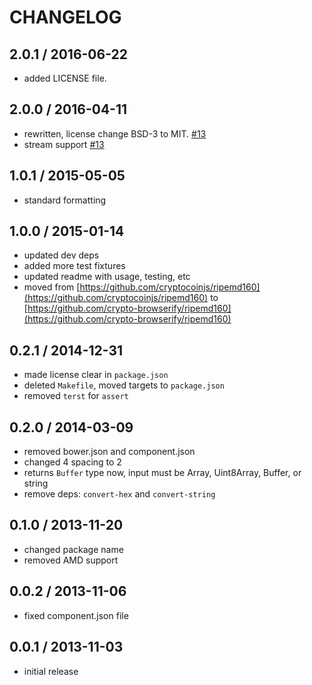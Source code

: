 # CHANGELOG

## 2.0.1 / 2016-06-22

* added LICENSE file.

## 2.0.0 / 2016-04-11

* rewritten, license change BSD-3 to MIT. [\#13](https://github.com/crypto-browserify/ripemd160/pull/13)
* stream support [\#13](https://github.com/crypto-browserify/ripemd160/pull/13)

## 1.0.1 / 2015-05-05

* standard formatting

## 1.0.0 / 2015-01-14

* updated dev deps
* added more test fixtures
* updated readme with usage, testing, etc
* moved from [https://github.com/cryptocoinjs/ripemd160](https://github.com/cryptocoinjs/ripemd160) to [https://github.com/crypto-browserify/ripemd160](https://github.com/crypto-browserify/ripemd160)

## 0.2.1 / 2014-12-31

* made license clear in `package.json`
* deleted `Makefile`, moved targets to `package.json`
* removed `terst` for `assert`

## 0.2.0 / 2014-03-09

* removed bower.json and component.json
* changed 4 spacing to 2
* returns `Buffer` type now, input must be Array, Uint8Array, Buffer, or string
* remove deps: `convert-hex` and `convert-string`

## 0.1.0 / 2013-11-20

* changed package name
* removed AMD support

## 0.0.2 / 2013-11-06

* fixed component.json file

## 0.0.1 / 2013-11-03

* initial release

